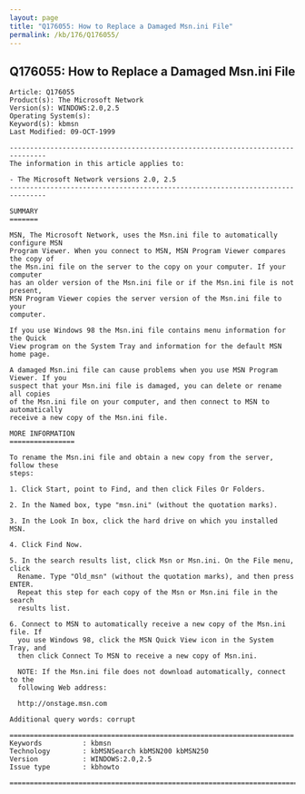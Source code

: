 ```yaml
---
layout: page
title: "Q176055: How to Replace a Damaged Msn.ini File"
permalink: /kb/176/Q176055/
---
```


## Q176055: How to Replace a Damaged Msn.ini File

	Article: Q176055
	Product(s): The Microsoft Network
	Version(s): WINDOWS:2.0,2.5
	Operating System(s): 
	Keyword(s): kbmsn
	Last Modified: 09-OCT-1999
	
	-------------------------------------------------------------------------------
	The information in this article applies to:
	
	- The Microsoft Network versions 2.0, 2.5 
	-------------------------------------------------------------------------------
	
	SUMMARY
	=======
	
	MSN, The Microsoft Network, uses the Msn.ini file to automatically configure MSN
	Program Viewer. When you connect to MSN, MSN Program Viewer compares the copy of
	the Msn.ini file on the server to the copy on your computer. If your computer
	has an older version of the Msn.ini file or if the Msn.ini file is not present,
	MSN Program Viewer copies the server version of the Msn.ini file to your
	computer.
	
	If you use Windows 98 the Msn.ini file contains menu information for the Quick
	View program on the System Tray and information for the default MSN home page.
	
	A damaged Msn.ini file can cause problems when you use MSN Program Viewer. If you
	suspect that your Msn.ini file is damaged, you can delete or rename all copies
	of the Msn.ini file on your computer, and then connect to MSN to automatically
	receive a new copy of the Msn.ini file.
	
	MORE INFORMATION
	================
	
	To rename the Msn.ini file and obtain a new copy from the server, follow these
	steps:
	
	1. Click Start, point to Find, and then click Files Or Folders.
	
	2. In the Named box, type "msn.ini" (without the quotation marks).
	
	3. In the Look In box, click the hard drive on which you installed MSN.
	
	4. Click Find Now.
	
	5. In the search results list, click Msn or Msn.ini. On the File menu, click
	  Rename. Type "Old_msn" (without the quotation marks), and then press ENTER.
	  Repeat this step for each copy of the Msn or Msn.ini file in the search
	  results list.
	
	6. Connect to MSN to automatically receive a new copy of the Msn.ini file. If
	  you use Windows 98, click the MSN Quick View icon in the System Tray, and
	  then click Connect To MSN to receive a new copy of Msn.ini.
	
	  NOTE: If the Msn.ini file does not download automatically, connect to the
	  following Web address:
	
	  http://onstage.msn.com
	
	Additional query words: corrupt
	
	======================================================================
	Keywords          : kbmsn 
	Technology        : kbMSNSearch kbMSN200 kbMSN250
	Version           : WINDOWS:2.0,2.5
	Issue type        : kbhowto
	
	=============================================================================
	
